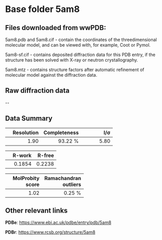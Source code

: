 # Base folder 5am8

## Files downloaded from wwPDB:

5am8.pdb and 5am8.cif - contain the coordinates of the threedimensional molecular model, and can be viewed with, for example, Coot or Pymol.

5am8-sf.cif - contains deposited diffraction data for this PDB entry, if the structure has been solved with X-ray or neutron crystallography.

5am8.mtz - contains structure factors after automatic refinement of molecular model against the diffraction data.

## Raw diffraction data

--<br> 

## Data Summary
|   | Resolution | Completeness| I/$\boldsymbol{\sigma}$ |
|---|-------------:|----------------:|--------------:|
|   |1.90|93.22 %|<img width=50/>5.80 |

|   | **R-work**| **R-free**   
|---|-------------:|----------------:|           
||0.1854|0.2238|

|   |**MolProbity<br>score**| **Ramachandran<br>outliers** 
|---|-------------:|----------------:|
||1.02|0.25 %|

## Other relevant links 
**PDBe**:  https://www.ebi.ac.uk/pdbe/entry/pdb/5am8
 
**PDBr**: https://www.rcsb.org/structure/5am8 

